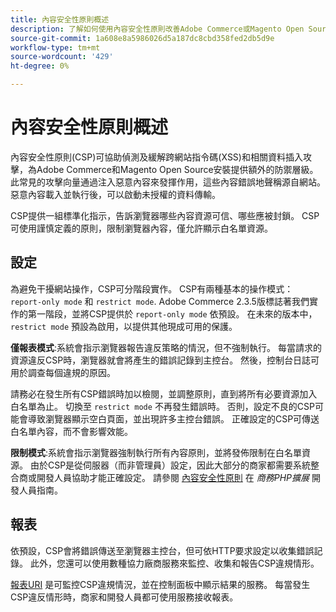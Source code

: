 ```yaml
---
title: 內容安全性原則概述
description: 了解如何使用內容安全性原則改善Adobe Commerce或Magento Open Source存放區的安全態勢。
source-git-commit: 1a608e8a5986026d5a187dc8cbd358fed2db5d9e
workflow-type: tm+mt
source-wordcount: '429'
ht-degree: 0%

---
```



# 內容安全性原則概述

內容安全性原則(CSP)可協助偵測及緩解跨網站指令碼(XSS)和相關資料插入攻擊，為Adobe Commerce和Magento Open Source安裝提供額外的防禦層級。 此常見的攻擊向量通過注入惡意內容來發揮作用，這些內容錯誤地聲稱源自網站。 惡意內容載入並執行後，可以啟動未授權的資料傳輸。

CSP提供一組標準化指示，告訴瀏覽器哪些內容資源可信、哪些應被封鎖。 CSP可使用謹慎定義的原則，限制瀏覽器內容，僅允許顯示白名單資源。

## 設定

為避免干擾網站操作，CSP可分階段實作。 CSP有兩種基本的操作模式： `report-only mode` 和 `restrict mode`. Adobe Commerce 2.3.5版標誌著我們實作的第一階段，並將CSP提供於 `report-only mode` 依預設。 在未來的版本中， `restrict mode` 預設為啟用，以提供其他現成可用的保護。

**僅報表模式**:系統會指示瀏覽器報告違反策略的情況，但不強制執行。 每當請求的資源違反CSP時，瀏覽器就會將產生的錯誤記錄到主控台。 然後，控制台日誌可用於調查每個違規的原因。

請務必在發生所有CSP錯誤時加以檢閱，並調整原則，直到將所有必要資源加入白名單為止。 切換至 `restrict mode` 不再發生錯誤時。 否則，設定不良的CSP可能會導致瀏覽器顯示空白頁面，並出現許多主控台錯誤。 正確設定的CSP可傳送白名單內容，而不會影響效能。

**限制模式**:系統會指示瀏覽器強制執行所有內容原則，並將發佈限制在白名單資源。 由於CSP是從伺服器（而非管理員）設定，因此大部分的商家都需要系統整合商或開發人員協助才能正確設定。 請參閱 [內容安全性原則](https://developer.adobe.com/commerce/php/development/security/content-security-policies/) 在 _商務PHP擴展_ 開發人員指南。

## 報表

依預設，CSP會將錯誤傳送至瀏覽器主控台，但可依HTTP要求設定以收集錯誤記錄。 此外，您還可以使用數種協力廠商服務來監控、收集和報告CSP違規情形。

[報表URI](https://report-uri.io/) 是可監控CSP違規情況，並在控制面板中顯示結果的服務。 每當發生CSP違反情形時，商家和開發人員都可使用服務接收報表。

